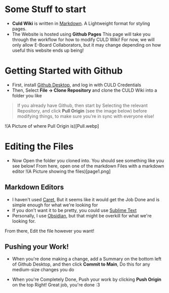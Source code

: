# Some Stuff to start
- **Culd Wiki** is written in [Markdown](https://www.markdownguide.org/basic-syntax/). A Lightweight format for styling pages. 
- The Website is hosted using **Github Pages** This page will take you through the workflow for how to modify CULD Wiki! For now, we will only allow E-Board Collaborators, but it may change depending on how useful this website ends up being!


# Getting Started with Github
* First, install [Github Desktop](), and log in with CULD Credentials
* Then, Select **File -> Clone Repository** and clone the CULD Wiki into a folder you like

> If you already have Github, then start by Selecting the relevant Repository, and click **Pull Origin** (see the image below) before modifying things, to make sure you're in sync with everyone else!

!(A Picture of where Pull Origin is)[Pull.webp]

# Editing the Files
* Now Open the folder you cloned into. You should see something like you see below! From here, open one of the markdown Files with a markdown editor
!(A Picture showing the files)[page1.png]
## Markdown Editors 
* I haven't used [Caret](https://caret.io/), But it seems like it would get the Job Done and is simple enough for what we're looking for
* If you don't want it to be pretty, you could use [Sublime Text](https://www.sublimetext.com/)
* Personally, I use [Obsidian](https://obsidian.md/), but that might be overkill for what we're looking for. 

From there, Edit the file however you want!

## Pushing your Work!
* When you're done making a change, add a Summary on the bottom left of Github Desktop, and then click **Commit to Main**, Do this for any medium-size changes you do

* When you're Completely Done, Push your work by clicking **Push Origin** on the top Right! Great job, you're done :3